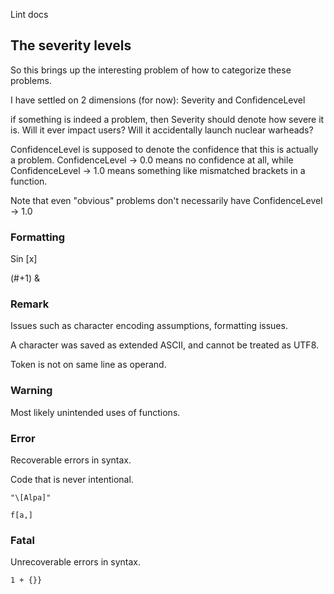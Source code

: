 Lint docs


## The severity levels


So this brings up the interesting problem of how to categorize these problems.

I have settled on 2 dimensions (for now): Severity and ConfidenceLevel

if something is indeed a problem, then Severity should denote how severe it is. Will it ever impact users? Will it accidentally launch nuclear warheads?

ConfidenceLevel is supposed to denote the confidence that this is actually a problem. ConfidenceLevel -> 0.0 means no confidence at all, while ConfidenceLevel -> 1.0 means something like mismatched brackets in a function.

Note that even "obvious" problems don't necessarily have ConfidenceLevel -> 1.0






### Formatting


Sin [x]

(#+1)
     &







### Remark

Issues such as character encoding assumptions, formatting issues.

A character was saved as extended ASCII, and cannot be treated as UTF8.

Token is not on same line as operand.




### Warning

Most likely unintended uses of functions.




### Error

Recoverable errors in syntax.

Code that is never intentional.

`"\[Alpa]"`

`f[a,]`




### Fatal

Unrecoverable errors in syntax.

`1 + {}}`







